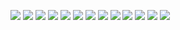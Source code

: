 ![](./MusicScale%20-%20English.001.jpeg)
![](./MusicScale%20-%20English.002.jpeg)
![](./MusicScale%20-%20English.003.jpeg)
![](./MusicScale%20-%20English.004.jpeg)
![](./MusicScale%20-%20English.005.jpeg)
![](./MusicScale%20-%20English.006.jpeg)
![](./MusicScale%20-%20English.007.jpeg)
![](./MusicScale%20-%20English.008.jpeg)
![](./MusicScale%20-%20English.009.jpeg)
![](./MusicScale%20-%20English.010.jpeg)
![](./MusicScale%20-%20English.011.jpeg)
![](./MusicScale%20-%20English.012.jpeg)
![](./MusicScale%20-%20English.013.jpeg)

